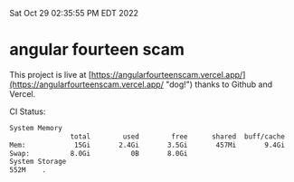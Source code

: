 Sat Oct 29 02:35:55 PM EDT 2022

# angular fourteen scam


This project is live at [https://angularfourteenscam.vercel.app/](https://angularfourteenscam.vercel.app/ "dog!") thanks to Github and Vercel.

CI Status: 

```bash
System Memory
               total        used        free      shared  buff/cache   available
Mem:            15Gi       2.4Gi       3.5Gi       457Mi       9.4Gi        12Gi
Swap:          8.0Gi          0B       8.0Gi
System Storage
552M	.
```

